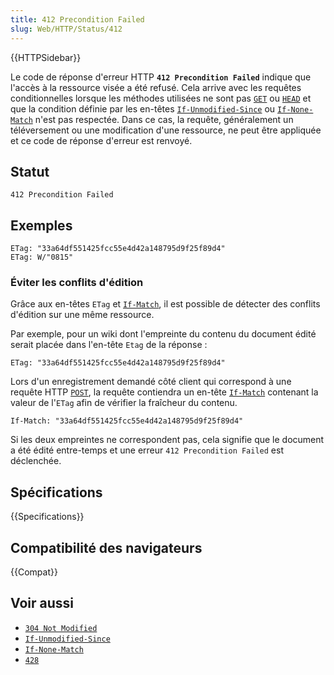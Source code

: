 ```yaml
---
title: 412 Precondition Failed
slug: Web/HTTP/Status/412
---
```


{{HTTPSidebar}}

Le code de réponse d'erreur HTTP **`412 Precondition Failed`** indique que l'accès à la ressource visée a été refusé. Cela arrive avec les requêtes conditionnelles lorsque les méthodes utilisées ne sont pas [`GET`](/fr/docs/Web/HTTP/Methods/GET) ou [`HEAD`](/fr/docs/Web/HTTP/Methods/HEAD) et que la condition définie par les en-têtes [`If-Unmodified-Since`](/fr/docs/Web/HTTP/Headers/If-Unmodified-Since) ou [`If-None-Match`](/fr/docs/Web/HTTP/Headers/If-None-Match) n'est pas respectée. Dans ce cas, la requête, généralement un téléversement ou une modification d'une ressource, ne peut être appliquée et ce code de réponse d'erreur est renvoyé.

## Statut

```
412 Precondition Failed
```

## Exemples

```
ETag: "33a64df551425fcc55e4d42a148795d9f25f89d4"
ETag: W/"0815"
```

### Éviter les conflits d'édition

Grâce aux en-têtes `ETag` et [`If-Match`](/fr/docs/Web/HTTP/Headers/If-Match), il est possible de détecter des conflits d'édition sur une même ressource.

Par exemple, pour un wiki dont l'empreinte du contenu du document édité serait placée dans l'en-tête `Etag` de la réponse&nbsp;:

```
ETag: "33a64df551425fcc55e4d42a148795d9f25f89d4"
```

Lors d'un enregistrement demandé côté client qui correspond à une requête HTTP [`POST`](/fr/docs/Web/HTTP/Methods/POST), la requête contiendra un en-tête [`If-Match`](/fr/docs/Web/HTTP/Headers/If-Match) contenant la valeur de l'`ETag` afin de vérifier la fraîcheur du contenu.

```
If-Match: "33a64df551425fcc55e4d42a148795d9f25f89d4"
```

Si les deux empreintes ne correspondent pas, cela signifie que le document a été édité entre-temps et une erreur `412 Precondition Failed` est déclenchée.

## Spécifications

{{Specifications}}

## Compatibilité des navigateurs

{{Compat}}

## Voir aussi

- [`304 Not Modified`](/fr/docs/Web/HTTP/Status/304)
- [`If-Unmodified-Since`](/fr/docs/Web/HTTP/Headers/If-Unmodified-Since)
- [`If-None-Match`](/fr/docs/Web/HTTP/Headers/If-None-Match)
- [`428`](/fr/docs/Web/HTTP/Status/428)
